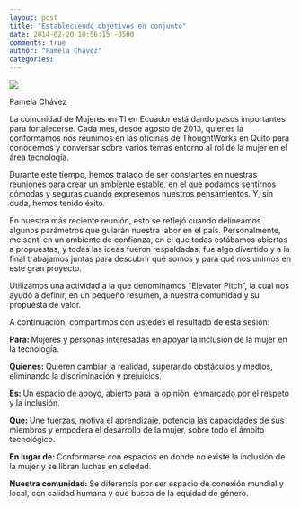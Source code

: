 ```yaml
---
layout: post
title: "Estableciendo objetivos en conjunto"
date: 2014-02-20 10:56:15 -0500
comments: true
author: "Pamela Chávez"
categories: 
---
```


<div id="headshot">
	<img src="{{ root_url }}/images/pamelachavez.jpg" id="headshot-photo"/>
	<p class="author-name">Pamela Chávez</p>
</div>

La comunidad de Mujeres en TI en Ecuador está dando pasos importantes para fortalecerse. Cada mes, desde agosto de 2013, quienes la conformamos nos reunimos en las oficinas de ThoughtWorks en Quito para conocernos y conversar sobre varios temas entorno al rol de la mujer en el área tecnología.

Durante este tiempo, hemos tratado de ser constantes en nuestras reuniones para crear un ambiente estable, en el que podamos sentirnos cómodas y seguras cuando expresemos nuestros pensamientos. Y, sin duda, hemos tenido éxito.

<!-- more --> 

En nuestra más reciente reunión, esto se reflejó cuando delineamos algunos parámetros que guiarán nuestra labor en el país. Personalmente, me sentí en un ambiente de confianza, en el que todas estábamos abiertas a propuestas, y todas las ideas fueron respaldadas; fue algo divertido y a la final trabajamos juntas para descubrir qué somos y para qué nos unimos en este gran proyecto.

Utilizamos una actividad a la que denominamos “Elevator Pitch”, la cual nos ayudó a definir, en un pequeño resumen, a nuestra comunidad y su propuesta de valor.

A continuación, compartimos con ustedes el resultado de esta sesión:

<strong> Para: </strong> Mujeres y personas interesadas en apoyar la inclusión de la mujer en la tecnología.

<strong> Quienes: </strong> Quieren cambiar la realidad, superando obstáculos y medios, eliminando la discriminación y prejuicios.

<strong> Es: </strong> Un espacio de apoyo, abierto para la opinión, enmarcado por el respeto y la inclusión.

<strong> Que: </strong> Une fuerzas, motiva el aprendizaje, potencia las capacidades de sus miembros y empodera el desarrollo de la mujer, sobre todo el ámbito tecnológico.

<strong> En lugar de: </strong> Conformarse con espacios en  donde no existe la inclusión de la mujer y se libran luchas en soledad.

<strong> Nuestra comunidad: </strong> Se diferencia por ser espacio de conexión mundial y local, con calidad humana y que busca de la equidad de género.


